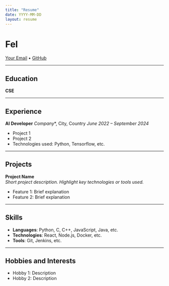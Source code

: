 ```yaml
---
title: "Resume"
date: YYYY-MM-DD
layout: resume
---
```


# **Fel**

[Your Email](mailto:) • [GitHub](https://github.com/Exw27)

---

## Education

**CSE**

---

## Experience

**AI Developer**
*Company**, City, Country
*June 2022 – September 2024*

- Project 1
- Project 2
- Technologies used: Python, Tensorflow, etc.


---

## Projects

**Project Name**  
*Short project description. Highlight key technologies or tools used.*

- Feature 1: Brief explanation
- Feature 2: Brief explanation

---

## Skills

- **Languages**: Python, C, C++, JavaScript, Java, etc.
- **Technologies**: React, Node.js, Docker, etc.
- **Tools**: Git, Jenkins, etc.

---


## Hobbies and Interests

- Hobby 1: Description
- Hobby 2: Description
